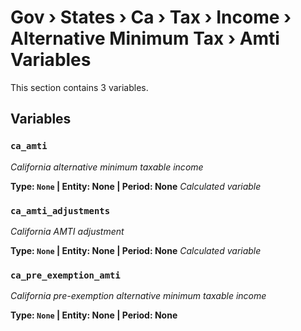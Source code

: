 # Gov › States › Ca › Tax › Income › Alternative Minimum Tax › Amti Variables

This section contains 3 variables.

## Variables

### `ca_amti`
*California alternative minimum taxable income*

**Type: `None` | Entity: None | Period: None**
*Calculated variable*

### `ca_amti_adjustments`
*California AMTI adjustment*

**Type: `None` | Entity: None | Period: None**
*Calculated variable*

### `ca_pre_exemption_amti`
*California pre-exemption alternative minimum taxable income*

**Type: `None` | Entity: None | Period: None**
